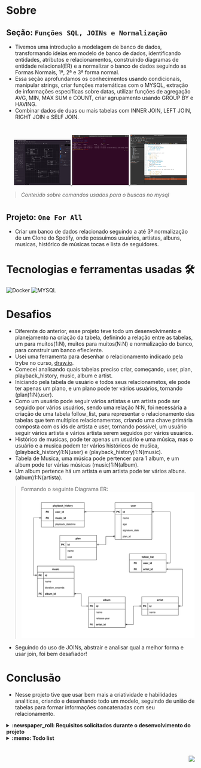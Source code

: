 # Sobre

## Seção: `Funções SQL, JOINs e Normalização`

- Tivemos uma introdução a modelagem de banco de dados, transformando ideias em modelo de banco de dados, identificando entidades, atributos e relacionamentos, construindo diagramas de entidade relacional(ER) e a normalizar o banco de dados seguindo as Formas Normais, 1ª, 2ª e 3ª forma normal.
- Essa seção aprofundamos os conhecimentos usando condicionais, manipular strings, criar funções matemáticas com o MYSQL, extração de informações específicas sobre datas, utilizar funções de agregação AVG, MIN, MAX SUM e COUNT, criar agrupamento usando GROUP BY e HAVING.
- Combinar dados de duas ou mais tabelas com INNER JOIN, LEFT JOIN, RIGHT JOIN e SELF JOIN.

#
<div align="center">
  <a href="#">
    <img width="30%" src="./readme-imgs/project_top.webp">
    <img width="30%" src="./readme-imgs/project_mid.webp">
    <img width="30%" src="./readme-imgs/project_bot.webp">
  </a>
</div>

>*Conteúdo sobre comandos usados para o buscas no mysql*
#
## Projeto: `One For All`

- Criar um banco de dados relacionado seguindo a até 3ª normalização de um Clone do Spotify, onde possuimos usuários, artistas, albuns, musicas, histórico de músicas tocas e lista de seguidores.

# Tecnologias e ferramentas usadas 🛠

![Docker](https://img.shields.io/badge/-Docker-fff?style=flat-square&logo=docker)
![MYSQL](https://img.shields.io/badge/-MySQL-EAA221?style=flat-square&logo=mysql&logoColor=1e4c68)


# Desafios

- Diferente do anterior, esse projeto teve todo um desenvolvimento e planejamento na criação da tabela, definindo a relação entre as tabelas, um para muitos(1:N), muitos para muitos(N:N) e normalização do banco, para construir um banco efieciente.
- Usei uma ferramenta para desenhar o relacionamento indicado pela trybe no curso, [draw.io](https://draw.io/).
- Comecei analisando quais tabelas preciso criar, começando, user, plan, playback_history, music, album e artist.
- Iniciando pela tabela de usuário e todos seus relacionametos, ele pode ter apenas um plano, e um plano pode ter vários usuários, tornando (plan)1:N(user).
- Como um usuário pode seguir vários artistas e um artista pode ser seguido por vários usuários, sendo uma relação N:N, foi necessária a criação de uma tabela follow_list, para representar o relacionamento das tabelas que tem multiplos relacionamentos, criando uma chave primária composta com os ids de artista e user, tornando possivel, um usuário seguir vários artista e vários artista serem seguidos por vários usuários.
- Histórico de musicas, pode ter apenas um usuário e uma música, mas o usuário e a musica podem ter vários históricos de muśica, (playback_history)1:N(user) e (playback_history)1:N(music).
- Tabela de Musica, uma música pode pertencer para 1 album, e um album pode ter várias músicas (music)1:N(album).
- Um album pertence há um artista e um artista pode ter vários albuns. (album)1:N(artista).

>Formando o seguinte Diagrama ER:
![DiagramaER](./readme-imgs/diagram_er_spotifyclone.svg)

- Seguindo do uso de JOINs, abstrair e analisar qual a melhor forma e usar join, foi bem desafiador!

# Conclusão

- Nesse projeto tive que usar bem mais a criatividade e habilidades analiticas, criando e desenhando todo um modelo, seguindo de união de tabelas para formar informações concatenadas com seu relacionamento.

</details>

<details>
  <summary>
    <strong>
      :newspaper_roll: Requisitos solicitados durante o desenvolvimento do projeto
    </strong>
  </summary>

 
### Requisitos
*Nome* | *Avaliação*
--- | :---:
1 - lore | :heavy_check_mark:

</details>

<details>
  <summary>
    <strong>
      :memo: Todo list
    </strong>
  </summary>

  - [x] - ~~Criar aplicação com base nos requisitos da trybe.~~ ![data](https://badgen.net/badge/delivery/04-06-2022/green)

</details>

#

<div align="right">
  <img src="https://badgen.net/badge/last%20update/09-02-2023/blue">
</div>
